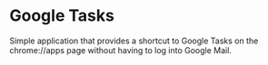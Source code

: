 # Google Tasks
Simple application that provides a shortcut to Google Tasks on the
chrome://apps page without having to log into Google Mail.
